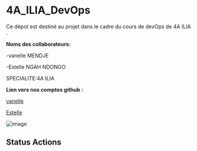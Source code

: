 # 4A_ILIA_DevOps
Ce dépot est destiné au projet dans le cadre du cours de devOps de 4A ILIA .

**Noms des collaborateurs:**

-vanelle MENDJE

-Estelle NGAH NDONGO

SPECIALITE:4A ILIA

**Lien vers nos comptes github :**

[vanelle](https://github.com/MENDJEV/)

[Estelle](https://github.com/estelleNdongo/)

![image](https://www.google.com/url?sa=i&url=https%3A%2F%2Ffr.freepik.com%2Fphotos-vecteurs-libre%2Fdevops&psig=AOvVaw0fXmfLvmxwQL0ZoYMNiusG&ust=1761307212509000&source=images&cd=vfe&opi=89978449&ved=0CBUQjRxqFwoTCOCd6-eiupADFQAAAAAdAAAAABAK)

## Status Actions


